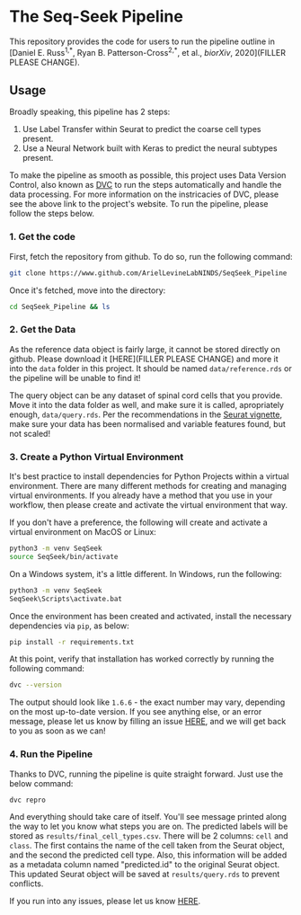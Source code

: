 # The Seq-Seek Pipeline

This repository provides the code for users to run the pipeline outline in [Daniel E. Russ<sup>1,\*</sup>, Ryan B. Patterson-Cross<sup>2,\*</sup>, et al., _biorXiv_, 2020](FILLER PLEASE CHANGE).

## Usage

Broadly speaking, this pipeline has 2 steps:

1. Use Label Transfer within Seurat to predict the coarse cell types present.
2. Use a Neural Network built with Keras to predict the neural subtypes present.

To make the pipeline as smooth as possible, this project uses Data Version Control, also known as [DVC](https://www.dvc.org) to run the steps automatically and handle the data processing. For more information on the instricacies of DVC, please see the above link to the project's website. To run the pipeline, please follow the steps below.

### 1. Get the code

First, fetch the repository from github. To do so, run the following command:

```bash
git clone https://www.github.com/ArielLevineLabNINDS/SeqSeek_Pipeline
```

Once it's fetched, move into the directory:

```bash
cd SeqSeek_Pipeline && ls
```

### 2. Get the Data

As the reference data object is fairly large, it cannot be stored directly on github. Please download it [HERE](FILLER PLEASE CHANGE) and more it into the `data` folder in this project. It should be named `data/reference.rds` or the pipeline will be unable to find it!

The query object can be any dataset of spinal cord cells that you provide. Move it into the data folder as well, and make sure it is called, apropriately enough, `data/query.rds`. Per the recommendations in the [Seurat vignette](https://satijalab.org/seurat/v3.0/integration.html), make sure your data has been normalised and variable features found, but not scaled!

### 3. Create a Python Virtual Environment

It's best practice to install dependencies for Python Projects within a virtual environment. There are many different methods for creating and managing virtual environments. If you already have a method that you use in your workflow, then please create and activate the virtual environment that way.

If you don't have a preference, the following will create and activate a virtual environment on MacOS or Linux:

```bash
python3 -m venv SeqSeek
source SeqSeek/bin/activate
```

On a Windows system, it's a little different. In Windows, run the following:

```bash
python3 -m venv SeqSeek
SeqSeek\Scripts\activate.bat
```

Once the environment has been created and activated, install the necessary dependencies via `pip`, as below:

```bash
pip install -r requirements.txt
```

At this point, verify that installation has worked correctly by running the following command:

```bash
dvc --version
```

The output should look like `1.6.6` - the exact number may vary, depending on the most up-to-date version. If you see anything else, or an error message, please let us know by filling an issue [HERE](https://github.com/ArielLevineLabNINDS/SeqSeek_Pipeline/issues), and we will get back to you as soon as we can!

### 4. Run the Pipeline

Thanks to DVC, running the pipeline is quite straight forward. Just use the below command:

```bash
dvc repro
```

And everything should take care of itself. You'll see message printed along the way to let you know what steps you are on. The predicted labels will be stored as `results/final_cell_types.csv`. There will be 2 columns: `cell` and `class`. The first contains the name of the cell taken from the Seurat object, and the second the predicted cell type. Also, this information will be added as a metadata column named "predicted.id" to the original Seurat object. This updated Seurat object will be saved at `results/query.rds` to prevent conflicts.

If you run into any issues, please let us know [HERE](https://github.com/ArielLevineLabNINDS/SeqSeek_Pipeline/issues).

